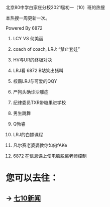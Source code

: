 北京80中学白家庄分校2021届初一（10）班的热搜

本热搜一周更新一次。

Powered By 6872

1. LCY VS 何美丽

2. coach of coach, LRJ: “禁止套娃”

3. HV与UR的终极对决

4. LRJ看 6872 B站笑出猪叫

5. 校霸LRJ与可爱的QQY

6. 严狗头确诊沙雕症

7. 纪律委员TXR带糖果进学校

8. 男生跳舞

9. Q勃睿

10. LRJ的白嫖课程

11. 凡尔赛老婆婆教你如何fAKe

12. 6872 在信息课上使电脑脱离老师控制

# 您可以去往：

## -> [七10新闻](https://7jfun.github.io/news)
